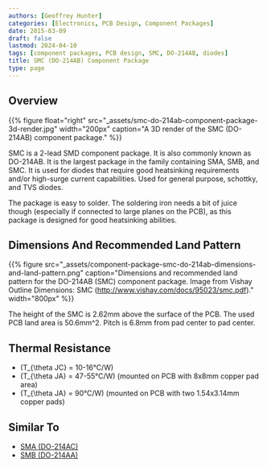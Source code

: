 ```yaml
---
authors: [Geoffrey Hunter]
categories: [Electronics, PCB Design, Component Packages]
date: 2015-03-09
draft: false
lastmod: 2024-04-10
tags: [component packages, PCB design, SMC, DO-214AB, diodes]
title: SMC (DO-214AB) Component Package
type: page
---
```


## Overview

{{% figure float="right" src="_assets/smc-do-214ab-component-package-3d-render.jpg" width="200px" caption="A 3D render of the SMC (DO-214AB) component package." %}}

SMC is a 2-lead SMD component package. It is also commonly known as DO-214AB. It is the largest package in the family containing SMA, SMB, and SMC. It is used for diodes that require good heatsinking requirements and/or high-surge current capabilities. Used for general purpose, schottky, and TVS diodes.

The package is easy to solder. The soldering iron needs a bit of juice though (especially if connected to large planes on the PCB), as this package is designed for good heatsinking abilities.

## Dimensions And Recommended Land Pattern

{{% figure src="_assets/component-package-smc-do-214ab-dimensions-and-land-pattern.png" caption="Dimensions and recommended land pattern for the DO-214AB (SMC) component package. Image from Vishay Outline Dimensions: SMC (http://www.vishay.com/docs/95023/smc.pdf)." width="800px" %}}

The height of the SMC is 2.62mm above the surface of the PCB. The used PCB land area is 50.6mm^2. Pitch is 6.8mm from pad center to pad center.

## Thermal Resistance

* \(T_{\theta JC} = 10-16°C/W\)
* \(T_{\theta JA} = 47-55°C/W\) (mounted on PCB with 8x8mm copper pad area)
* \(T_{\theta JA} = 90°C/W\) (mounted on PCB with two 1.54x3.14mm copper pads)

## Similar To

* [SMA (DO-214AC)](/pcb-design/component-packages/sma-do-214ac-component-package/)
* [SMB (DO-214AA)](/pcb-design/component-packages/smb-do-214aa-component-package/)
